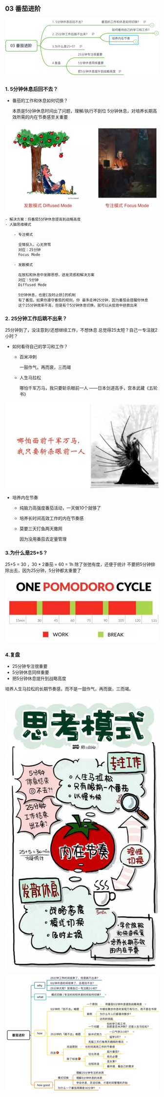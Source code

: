 ## 03 番茄进阶

![番茄进阶](./media/03.番茄进阶.jpg)

### 1. 5分钟休息后回不去？

- 番茄的工作和休息如何切换？

  本质是5分钟休息时间出了问题，理解/执行不到位
  5分钟休息，对培养长期高效所需的内在节奏感至关重要
  
![人脑思维模式](./media/人脑思维模式.jpg)


	- 解决方案：将番茄5分钟休息提高到战略高度
	- 人脑思维模式

		- 专注模式

		  全情投入，心无旁骛
		  对应：25分钟
		  Focus Mode

		- 发散模式　

		  在放松和休息中发酵思想，迸发灵感和解决方案
		  对应：5分钟
		  Diffused Mode
		  
		  5分钟休息，也是[及时止损]的机制
		  有了番茄，如果你遵守番茄的规则，你 最多走神25分钟，因为番茄会提醒你休息
		  这个25分钟效率不高，但是有个5分钟休息切换，就可以从低效中拯救出来

### 2. 25分钟工作后跳不出来？

25分钟到了，没注意到/还想继续工作，不想休息
总觉得25太短？自己一专注就2小时？

- 如何看待自己的学习和工作？

	- 百米冲刺

	  一鼓作气，再而衰，三而竭

	- 人生马拉松

	  哪怕千军万马，我只要斩杀眼前一人
	  ——日本剑道高手，宫本武藏《五轮书》

![宫本武藏](./media/宫本武藏.jpg)

- 培养内在节奏

	- 纯脑力高强度番茄活动，一天做10个就够了
	- 培养长时间高效工作的内在节奏感
	- 莫要三天打鱼两天撒网

	  因为没用番茄去定量管理

### 3.为什么是25+5？

25+5 = 30 ，30 * 2番茄 = 60 = 1h
除了张弛有度，还便于统计
不要把5分钟排除出去，因为25分钟，5分钟都太重要了

![为什么是25+5](./media/为什么是25+5.jpg)

### 4.复盘

- 25分钟专注很重要
- 5分钟休息同样重要
- 把5分钟休息提升到战略高度

培养人生马拉松的长期节奏感，而不是一鼓作气，再而衰，三而竭。

![03.番茄进阶-视觉笔记](./media/03.番茄进阶-视觉笔记.jpg)


![03.番茄进阶-思维导图](./media/03.番茄进阶-思维导图.jpg)

